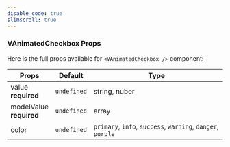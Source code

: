 ```yaml
---
disable_code: true
slimscroll: true
---
```


### VAnimatedCheckbox Props

Here is the full props available for `<VAnimatedCheckbox />` component:

| Props                        | Default                                       | Type                                                        |
| ---------------------------- | --------------------------------------------- | ----------------------------------------------------------- |
| value<br />**required**      | <span class="is-undefined">`undefined`</span> | string, nuber                                               |
| modelValue<br />**required** | <span class="is-undefined">`undefined`</span> | array                                                       |
| color                        | <span class="is-undefined">`undefined`</span> | `primary`, `info`, `success`, `warning`, `danger`, `purple` |
